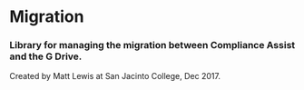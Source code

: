 # Migration

### Library for managing the migration between Compliance Assist and the G Drive.

Created by Matt Lewis at San Jacinto College, Dec 2017.

